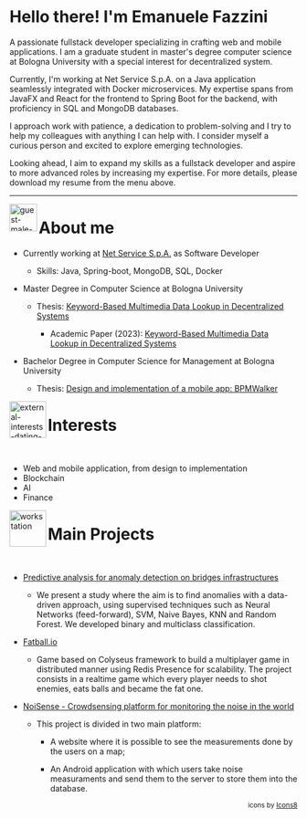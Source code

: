 
# Hello there! I'm Emanuele Fazzini

A passionate fullstack developer specializing in crafting web and mobile applications. I am a graduate student in master's degree computer science at Bologna University with a special interest for decentralized system.

Currently, I'm working at Net Service S.p.A. on a Java application seamlessly integrated with Docker microservices. My expertise spans from JavaFX and React for the frontend to Spring Boot for the backend, with proficiency in SQL and MongoDB databases.

I approach work with patience, a dedication to problem-solving and I try to help my colleagues with anything I can help with. I consider myself a curious person and excited to explore emerging technologies.

Looking ahead, I aim to expand my skills as a fullstack developer and aspire to more advanced roles by increasing my expertise. For more details, please download my resume from the menu above.

***

<img align="left" width="48" height="48" src="https://img.icons8.com/fluency/48/guest-male--v1.png" alt="guest-male--v1"/>
<h1>About me</h1>

- Currently working at [Net Service S.p.A.](https://www.netservice.eu/en/) as Software Developer

    - Skills: Java, Spring-boot, MongoDB, SQL, Docker

- Master Degree in Computer Science at Bologna University
    - Thesis: [Keyword-Based Multimedia Data Lookup in Decentralized Systems](https://amslaurea.unibo.it/27598/)

        - Academic Paper (2023): [Keyword-Based Multimedia Data Lookup in Decentralized Systems](https://ieeexplore.ieee.org/document/10286930)
 - Bachelor Degree in Computer Science for Management at Bologna University
    - Thesis: [Design and implementation of a mobile app: BPMWalker](https://amslaurea.unibo.it/21589/)
    
<img align="left" width="64" height="64" src="https://img.icons8.com/external-flaticons-lineal-color-flat-icons/64/external-interests-dating-app-flaticons-lineal-color-flat-icons.png" alt="external-interests-dating-app-flaticons-lineal-color-flat-icons"/><h1>Interests</h1>

<br/>

- Web and mobile application, from design to implementation
- Blockchain
- AI
- Finance

<img align="left" width="64" height="64" src="https://img.icons8.com/dusk/64/workstation.png" alt="workstation"/><h1>Main Projects</h1>
<br/>
- [Predictive analysis for anomaly detection on bridges infrastructures](https://gitlab.com/BonnyBay/bridges-sensors)

    - We present a study where the aim is to find anomalies with a data-driven approach, using supervised techniques such as Neural Networks (feed-forward), SVM, Naive Bayes, KNN and Random Forest. We developed binary and multiclass classification.

- [Fatball.io](https://gitlab.com/BonnyBay/fatball)

    - Game based on Colyseus framework to build a multiplayer game in distributed manner using Redis Presence for scalability. The project consists in a realtime game which every player needs to shot enemies, eats balls and became the fat one.

- [NoiSense - Crowdsensing platform for monitoring the noise in the world](https://gitlab.com/ema.fazz/context-aware-system)

    - This project is divided in two main platform:

        - A website where it is possible to see the measurements done by the users on a map;
        
        - An Android application with which users take noise measuraments and send them to the server to store them into the database.

<div align="right" style="font-size:smaller;">icons by <a href="https://icons8.com">Icons8</div>